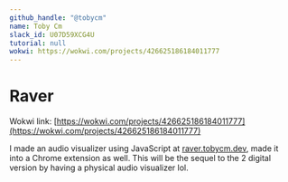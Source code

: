 ```yaml
---
github_handle: "@tobycm"
name: Toby Cm
slack_id: U07D59XCG4U
tutorial: null
wokwi: https://wokwi.com/projects/426625186184011777
---
```


# Raver

Wokwi link: [https://wokwi.com/projects/426625186184011777](https://wokwi.com/projects/426625186184011777)

<!-- Uncomment the line below if you need a soldering iron -->

<!-- ⚠️ I would like to [reason for iron], so I would need a soldering iron. -->

I made an audio visualizer using JavaScript at [raver.tobycm.dev](https://raver.tobycm.dev), made it into a Chrome extension as well. This will be the sequel to the 2 digital version by having a physical audio visualizer lol.

<!-- A simplified BOM table -->

<!-- Example: -->

<!-- | Comment         | Footprint                                   | Quantity | LCSC   | Cost                     |
| --------------- | ------------------------------------------- | -------- | ------ | ------------------------ |
| 100uF           | C_1206_3216Metric_Pad1.33x1.80mm_HandSolder | 1        | C15008 | 0.0682$                  |
| 4.7nF           | C_0402_1005Metric_Pad0.74x0.62mm_HandSolder | 3        | C1538  | 0.0011$                  |
| WS2812B         | LED_WS2812B_PLCC4_5.0x5.0mm_P3.2mm          | 9        |        |
| XIAO-RP2040-DIP | XIAO-RP2040-DIP                             | 1        |        |
| Cherry MX       | SW_Cherry_MX_1.00u_PCB                      | 2        |        | 6.48$ for 8, 1.62$ for 2 | -->

<!-- Tell us a little bit about your design process. What were some challenges? What helped?

Some images of your design (make sure to include both the PCB and Schematic!): -->
